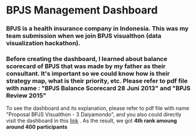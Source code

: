 # BPJS Management Dashboard
### BPJS is a health insurance company in Indonesia. This was my team submission when we join BPJS visualthon (data visualization hackathon). 
### Before creating the dashboard, I learned about balance scorecard of BPJS that was made by my father as their consultant. It's important so we could know how is their strategy map, what is their priority, etc. Please refer to pdf file with name : "BPJS Balance Scorecard 28 Juni 2013" and "BPJS Review 2015"
To see the dashboard and its explanation, please refer to pdf file with name "Proposal BPJS Visualthon - 3 Daiyamondo", and you also could directly visit the dashboard in this [link](https://app.powerbi.com/view?r=eyJrIjoiYjUwNzk0MzQtN2E4Ni00M2E5LWJmMmUtMzhiODJiZTMwOTBiIiwidCI6IjlmM2VmYzI2LWVlYTMtNDVlMC05YTMzLWJkZDk2YmJjN2Y2NyIsImMiOjEwfQ%3D%3D&pageName=ReportSection5729c22420acc0f7c17c) . As the result, we got **4th rank amoung around 400 participants**

